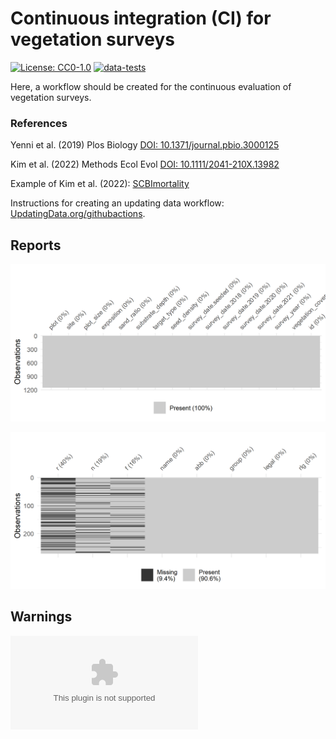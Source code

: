 # Continuous integration (CI) for vegetation surveys

[![License: CC0-1.0](https://img.shields.io/badge/License-CC0_1.0-lightgrey.svg)](http://creativecommons.org/publicdomain/zero/1.0/)
[![data-tests](https://github.com/markus1bauer/CI_vegetation_surveys/actions/workflows/data-tests.yaml/badge.svg)](https://github.com/markus1bauer/CI_vegetation_surveys/actions/workflows/data-tests.yaml)

Here, a workflow should be created for the continuous evaluation of vegetation surveys.

### References

Yenni et al. (2019) Plos Biology [DOI: 10.1371/journal.pbio.3000125](https://doi.org/10.1371/journal.pbio.3000125)

Kim et al. (2022) Methods Ecol Evol [DOI: 10.1111/2041-210X.13982](https://doi.org/10.1111/2041-210X.13982)

Example of Kim et al. (2022): [SCBImortality](https://github.com/SCBI-ForestGEO/SCBImortality)

Instructions for creating an updating data workflow: [UpdatingData.org/githubactions](https://www.updatingdata.org/githubactions/).

## Reports

![Missing sites](https://github.com/markus1bauer/CI_vegetation_surveys/blob/main/tests/testthat/reports_missing_sites_300dpi_16x8cm.png)

![Missing traits](https://github.com/markus1bauer/CI_vegetation_surveys/blob/main/tests/testthat/reports_missing_traits_300dpi_16x8cm.png)

## Warnings

![Different total cover](https://github.com/markus1bauer/CI_vegetation_surveys/blob/main/tests/testthat/warnings_different_total_cover.csv)
